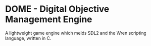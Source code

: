 # DOME - Digital Objective Management Engine

A lightweight game engine which melds SDL2 and the Wren scripting language, written in C.
